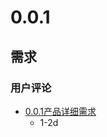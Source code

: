 
# 0.0.1

## 需求

### 用户评论

* [0.0.1产品详细需求](https://github.com/rulinma/it-word-product-manage/tree/main/%E8%AF%84%E8%AE%BA#001)
  * 1-2d
